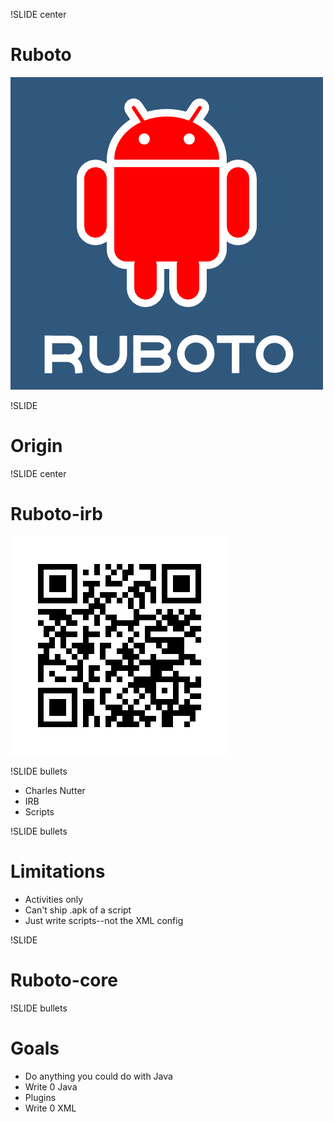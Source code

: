 !SLIDE center
# Ruboto #

![Ruboto](ruboto.png)

!SLIDE
# Origin #

!SLIDE center
# Ruboto-irb #

![Download](ruboto-irb-qr.png)

!SLIDE bullets

* Charles Nutter
* IRB
* Scripts

!SLIDE bullets
# Limitations #

* Activities only
* Can't ship .apk of a script
* Just write scripts--not the XML config

!SLIDE
# Ruboto-core #

!SLIDE bullets
# Goals #

* Do anything you could do with Java
* Write 0 Java
* Plugins
* Write 0 XML
